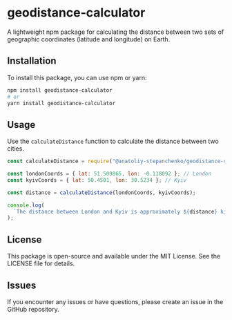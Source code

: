 # geodistance-calculator

A lightweight npm package for calculating the distance between two sets of geographic coordinates (latitude and longitude) on Earth.

## Installation

To install this package, you can use npm or yarn:

```sh
npm install geodistance-calculator
# or
yarn install geodistance-calculator
```

## Usage

Use the `calculateDistance` function to calculate the distance between two cities.

```javascript
const calculateDistance = require("@anatoliy-stepanchenko/geodistance-calculator");

const londonCoords = { lat: 51.509865, lon: -0.118092 }; // London
const kyivCoords = { lat: 50.4501, lon: 30.5234 }; // Kyiv

const distance = calculateDistance(londonCoords, kyivCoords);

console.log(
  `The distance between London and Kyiv is approximately ${distance} kilometers.`
);
```

## License

This package is open-source and available under the MIT License. See the LICENSE file for details.

## Issues

If you encounter any issues or have questions, please create an issue in the GitHub repository.
